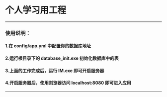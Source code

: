 # 个人学习用工程
---
### 使用说明：
####    1.在 config/app.yml 中配置你的数据库地址
####    2.运行根目录下的 database_init.exe 初始化数据库中的表
####    3.上面的工作完成后，运行 IM.exe 即可开启服务器
####    4.开启服务器后，使用浏览器访问 localhost:8080 即可进入应用
---
